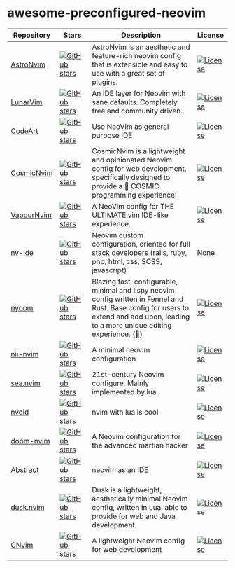 # awesome-preconfigured-neovim 

| Repository  | Stars |  Description | License |
|--- | ---| ---|--- |
| [AstroNvim](https://github.com/AstroNvim/AstroNvim)  | [![GitHub stars](https://img.shields.io/github/stars/AstroNvim/AstroNvim?style=social)](https://github.com/AstroNvim/AstroNvim/stargazers/) | AstroNvim is an aesthetic and feature-rich neovim config that is extensible and easy to use with a great set of plugins.  | [![License](https://img.shields.io/badge/License-GPL3.0-blue.svg)](https://opensource.org/licenses/GPL-3.0) |
| [LunarVim](https://github.com/LunarVim/LunarVim)  | [![GitHub stars](https://img.shields.io/github/stars/LunarVim/LunarVim?style=social)](https://github.com/LunarVim/LunarVim/stargazers/) | An IDE layer for Neovim with sane defaults. Completely free and community driven.  | [![License](https://img.shields.io/badge/License-GPL3.0-blue.svg)](https://opensource.org/licenses/GPL-3.0) |
| [CodeArt](https://github.com/artart222/CodeArt)  | [![GitHub stars](https://img.shields.io/github/stars/artart222/CodeArt?style=social)](https://github.com/artart222/CodeArt/stargazers/) | Use NeoVim as general purpose IDE  | [![License](https://img.shields.io/badge/License-GPL3.0-blue.svg)](https://opensource.org/licenses/GPL-3.0) |
| [CosmicNvim](https://github.com/CosmicNvim/CosmicNvim)  | [![GitHub stars](https://img.shields.io/github/stars/CosmicNvim/CosmicNvim?style=social)](https://github.com/CosmicNvim/CosmicNvim/stargazers/) | CosmicNvim is a lightweight and opinionated Neovim config for web development, specifically designed to provide a 💫 COSMIC programming experience!  | [![License](https://img.shields.io/badge/License-GPL3.0-blue.svg)](https://opensource.org/licenses/GPL-3.0) |
| [VapourNvim](https://github.com/VapourNvim/VapourNvim)  | [![GitHub stars](https://img.shields.io/github/stars/VapourNvim/VapourNvim?style=social)](https://github.com/VapourNvim/VapourNvim/stargazers/) | A NeoVim config for THE ULTIMATE vim IDE-like experience.  | [![License](https://img.shields.io/badge/License-GPL3.0-blue.svg)](https://opensource.org/licenses/GPL-3.0) |
| [nv-ide](https://github.com/crivotz/nv-ide)  | [![GitHub stars](https://img.shields.io/github/stars/crivotz/nv-ide?style=social)](https://github.com/crivotz/nv-ide/stargazers/) | Neovim custom configuration, oriented for full stack developers (rails, ruby, php, html, css, SCSS, javascript)  | None |
| [nyoom](https://github.com/shaunsingh/nyoom.nvim)  | [![GitHub stars](https://img.shields.io/github/stars/shaunsingh/nyoom.nvim?style=social)](https://github.com/shaunsingh/nyoom.nvim/) | Blazing fast, configurable, minimal and lispy neovim config written in Fennel and Rust. Base config for users to extend and add upon, leading to a more unique editing experience. (🚀) | [![License](https://img.shields.io/badge/License-MIT-blue.svg)](https://opensource.org/licenses/MIT) |
| [nii-nvim](https://github.com/Theory-of-Everything/nii-nvim/tree/main)  | [![GitHub stars](https://img.shields.io/github/stars/Theory-of-Everything/nii-nvim?style=social)](https://github.com/Theory-of-Everything/nii-nvim/tree/main/) | A minimal neovim configuration | [![License](https://img.shields.io/badge/License-GPL3.0-blue.svg)](https://opensource.org/licenses/GPL-3.0) |
| [sea.nvim](https://github.com/cstsunfu/.sea.nvim)  | [![GitHub stars](https://img.shields.io/github/stars/cstsunfu/.sea.nvim?style=social)](https://github.com/cstsunfu/.sea.nvim) | 21st-century Neovim configure. Mainly implemented by lua. | [![License](https://img.shields.io/badge/License-GPL3.0-blue.svg)](https://opensource.org/licenses/GPL-3.0) |
| [nvoid](https://github.com/nvoid-lua/nvoid)  | [![GitHub stars](https://img.shields.io/github/stars/nvoid-lua/nvoid?style=social)](https://github.com/nvoid-lua/nvoid) | nvim with lua is cool | [![License](https://img.shields.io/badge/License-GPL3.0-blue.svg)](https://opensource.org/licenses/GPL-3.0) |
| [doom-nvim](https://github.com/NTBBloodbath/doom-nvim/)  | [![GitHub stars](https://img.shields.io/github/stars/NTBBloodbath/doom-nvim?style=social)](https://github.com/NTBBloodbath/doom-nvim/) | A Neovim configuration for the advanced martian hacker | [![License](https://img.shields.io/badge/License-GPL2.0-blue.svg)](https://opensource.org/licenses/GPL-2.0) |
| [Abstract](https://github.com/Abstract-IDE/Abstract)  | [![GitHub stars](https://img.shields.io/github/stars/Abstract-IDE/Abstract?style=social)](https://github.com/Abstract-IDE/Abstract) | neovim as an IDE | [![License](https://img.shields.io/badge/License-MIT-blue.svg)](https://opensource.org/licenses/MIT) |
| [dusk.nvim](https://github.com/imbacraft/dusk.nvim)  | [![GitHub stars](https://img.shields.io/github/stars/imbacraft/dusk.nvim?style=social)](https://github.com/imbacraft/dusk.nvim) | Dusk is a lightweight, aesthetically minimal Neovim config, written in Lua, able to provide for web and Java development. | [![License](https://img.shields.io/badge/License-MIT-blue.svg)](https://opensource.org/licenses/MIT) |
| [CNvim](https://github.com/CanKolay3499/CNvim)  | [![GitHub stars](https://img.shields.io/github/stars/CanKolay3499/CNvim?style=social)](https://github.com/CanKolay3499/CNvim) | A lightweight Neovim config for web development | [![License](https://img.shields.io/badge/License-GPL3.0-blue.svg)](https://opensource.org/licenses/GPL-3.0) |